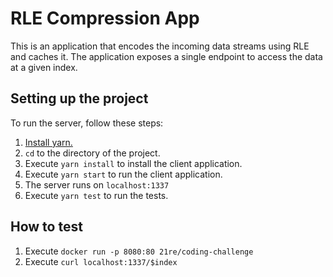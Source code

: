 # RLE Compression App

This is an application that encodes the incoming data streams using RLE and caches it. The application exposes a single endpoint to access the data at a given index.

## Setting up the project

To run the server, follow these steps:

1. [Install yarn.](https://yarnpkg.com/en/)
2. `cd` to the directory of the project.
3. Execute `yarn install` to install the client application.
4. Execute `yarn start` to run the client application.
5. The server runs on `localhost:1337`
6. Execute `yarn test` to run the tests.

## How to test
1. Execute `docker run -p 8080:80 21re/coding-challenge`
2. Execute `curl localhost:1337/$index`